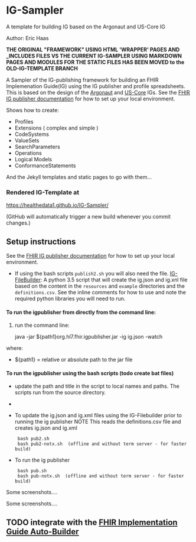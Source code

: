 # IG-Sampler
A template for building IG based on the Argonaut and US-Core IG
 
Author:  Eric Haas


**THE ORIGINAL "FRAMEWORK" USING HTML 'WRAPPER' PAGES AND _INCLUDES FILES VS THE CURRENT IG-SAMPLER USING MARKDOWN PAGES AND  MODULES FOR THE STATIC FILES HAS BEEN MOVED to the OLD-IG-TEMPLATE BRANCH**


A Sampler of the IG-publishing framework for building an FHIR Implemenation Guide(IG) using the IG publisher and profile spreadsheets.  This is based on the design of the [Argonaut](http://www.fhir.org/guides/argonaut/r2/) and [US-Core](http://hl7.org/fhir/us/core/) IGs.    See the [FHIR IG publisher documentation](http://wiki.hl7.org/index.php?title=IG_Publisher_Documentation)  for how to set up your local environment.

Shows how to create:

- Profiles
- Extensions ( complex and simple )
- CodeSystems
- ValueSets
- SearchParameters
- Operations
- Logical Models
- ConformanceStatements

And the Jekyll templates and static pages to go with them...


### Rendered IG-Template at

https://healthedata1.github.io/IG-Sampler/

(GitHub will automatically trigger a new build whenever you commit changes.)


## Setup instructions

See the [FHIR IG publisher documentation](http://wiki.hl7.org/index.php?title=IG_Publisher_Documentation)  for how to set up your local environment.

- If using the bash scripts `publish2.sh` you will also need the file. [IG-FileBuilder](https://github.com/Healthedata1/FHIR-IGPub-filebuilder): A python 3.5 script that will create the ig.json and ig.xnl file based on the content in the `resources` and `example` directories and the `definitions.csv`.  See the inline comments for how to use and note the required python libraries you will need to run.

#### To run the igpublisher from directly from the command line:


1. run the command line:

      java -jar ${path1}org.hl7.fhir.igpublisher.jar -ig ig.json -watch

where:
- ${path1} = relative or absolute path to the jar file


####  To run the igpublisher using the bash scripts (todo create bat files)

- update the path and title in the script to local names and paths.  The scripts run from the source directory.
-
- To update the ig.json and ig.xml files using the IG-Filebuilder prior to running the ig publisher NOTE This reads the definitions.csv file and creates ig.json and ig.xml

       bash pub2.sh
       bash pub2-notx.sh  (offline and without term server - for faster build)

- To run the ig publisher

       bash pub.sh
       bash pub-notx.sh  (offline and without term server - for faster build)

Some screenshots....

Some screenshots....

## TODO integrate with the [FHIR Implementation Guide Auto-Builder](https://github.com/Healthedata1/auto-ig-builder)

